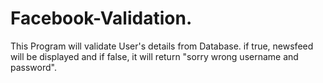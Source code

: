 # Facebook-Validation.

This Program will validate User's details from Database. 
if true, newsfeed will be displayed and 
if false, it will return "sorry wrong username and password".
